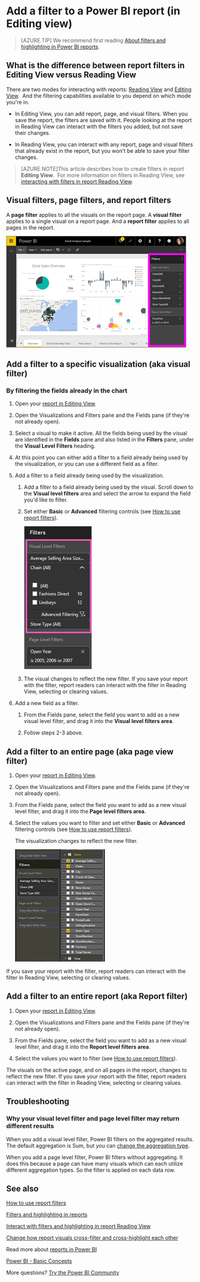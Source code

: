 ﻿<properties
   pageTitle="Add a filter to a report in Power BI"
   description="Add a filter to a report in Power BI"
   services="powerbi"
   documentationCenter=""
   authors="mihart"
   manager="mblythe"
   backup=""
   editor=""
   tags=""
   qualityFocus="monitoring"
   qualityDate=""/>

<tags
   ms.service="powerbi"
   ms.devlang="NA"
   ms.topic="article"
   ms.tgt_pltfrm="NA"
   ms.workload="powerbi"
   ms.date="11/15/2016"
   ms.author="mihart"/>

# Add a filter to a Power BI report (in Editing view)

>[AZURE.TIP] We recommend first reading [About filters and highlighting in Power BI reports](powerbi-service-about-filters-and-highlighting-in-reports.md).


##  What is the difference between report filters in Editing View versus Reading View

There are two modes for interacting with reports: [Reading View](powerbi-service-interact-with-a-report-in-reading-view.md) and [Editing View](powerbi-service-interact-with-a-report-in-editing-view.md).  And the filtering capabilities available to you depend on which mode you're in.

-   In Editing View, you can add report, page, and visual filters. When you save the report, the filters are saved with it. People looking at the report in Reading View can interact with the filters you added, but not save their changes.

-   In Reading View, you can interact with any report, page and visual filters that already exist in the report, but you won't be able to save your filter changes.

>[AZURE.NOTE]This article describes how to create filters in report **Editing View**.  For more information on filters in Reading VIew, see [interacting with filters in report Reading View](powerbi-service-interact-with-a-report-in-reading-view.md).

##  Visual filters, page filters, and report filters
A **page filter** applies to all the visuals on the report page. A **visual filter** applies to a single visual on a report page. And a **report filter** applies to all pages in the report.

![](media/powerbi-service-add-a-filter-to-a-report/power-bi-add-filter-reading-view.png)

## Add a filter to a specific visualization (aka visual filter)

### By filtering the fields already in the chart

1.  Open your [report in Editing View](powerbi-service-go-from-reading-view-to-editing-view.md).

2.  Open the Visualizations and Filters pane and the Fields pane (if they're not already open).

3.  Select a visual to make it active. All the fields being used by the visual are identified in the **Fields** pane and also listed in the **Filters** pane, under the **Visual Level Filters** heading.

4.  At this point you can either add a filter to a field already being used by the visualization, or you can use a different field as a filter. 

5.  Add a filter to a field already being used by the visualization.

    1.  Add a filter to a field already being used by the visual. Scroll down to the **Visual level filters** area and select the arrow to expand the field you'd like to filter.
   
    2.  Set either **Basic** or **Advanced** filtering controls (see [How to use report filters](powerbi-service-how-to-use-a-report-filter.md)).

        ![](media/powerbi-service-add-a-filter-to-a-report/vizFilter.png) 

    3.  The visual changes to reflect the new filter. If you save your report with the filter, report readers can interact with the filter in Reading View, selecting or clearing values.

6.  Add a new field as a filter.

    1.  From the Fields pane, select the field you want to add as a new visual level filter, and drag it into the **Visual level filters area**.  

    2.  Follow steps 2-3 above.



## Add a filter to an entire page (aka page view filter)

1.  Open your [report in Editing View](powerbi-service-go-from-reading-view-to-editing-view.md).

2.  Open the Visualizations and Filters pane and the Fields pane (if they're not already open).

3.  From the Fields pane, select the field you want to add as a new visual level filter, and drag it into the **Page level filters area**.  

4.  Select the values you want to filter and set either  **Basic** or **Advanced** filtering controls (see [How to use report filters](powerbi-service-how-to-use-a-report-filter.md)).

    The visualization changes to reflect the new filter. 

    ![](media/powerbi-service-add-a-filter-to-a-report/filterPage.gif)

If you save your report with the filter, report readers can interact with the filter in Reading View, selecting or clearing values.

## Add a filter to an entire report (aka Report filter)

1. Open your [report in Editing View](powerbi-service-go-from-reading-view-to-editing-view.md).

2. Open the Visualizations and Filters pane and the Fields pane (if they're not already open).

3. From the Fields pane, select the field you want to add as a new visual level filter, and drag it into the **Report level filters area**.  

4. Select the values you want to filter (see [How to use report filters](powerbi-service-how-to-use-a-report-filter.md)).

The visuals on the active page, and on all pages in the report, changes to reflect the new filter. If you save your report with the filter, report readers can interact with the filter in Reading View, selecting or clearing values.

##  Troubleshooting

### Why your visual level filter and page level filter may return different results

When you add a visual level filter, Power BI filters on the aggregated results.  The default aggregation is Sum, but you can [change the aggregation type](powerbi-service-aggregates.md).  

When you add a page level filter, Power BI filters without aggregating.  It does this because a page can have many visuals which can each utilize different aggregation types.  So the filter is applied on each data row.


## See also

 [How to use report filters](powerbi-service-how-to-use-a-report-filter.md)

  [Filters and highlighting in reports](powerbi-service-about-filters-and-highlighting-in-reports.md)

[Interact with filters and highlighting in report Reading View](powerbi-service-interact-with-a-report-in-reading-view.md)

[Change how report visuals cross-filter and cross-highlight each other](powerbi-service-visual-interactions.md)

Read more about [reports in Power BI](powerbi-service-reports.md)

[Power BI - Basic Concepts](powerbi-service-basic-concepts.md)

More questions? [Try the Power BI Community](http://community.powerbi.com/)
